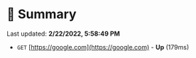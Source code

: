 # 📖 Summary
Last updated: **2/22/2022, 5:58:49 PM**

- `GET` [https://google.com](https://google.com) - **Up** (179ms)
